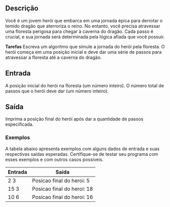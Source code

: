 ## Descrição
Você é um jovem herói que embarca em uma jornada épica para derrotar o temido dragão que aterroriza o reino. No entanto, você precisa atravessar uma floresta perigosa para chegar à caverna do dragão. Cada passo é crucial, e sua jornada será determinada pela lógica afiada que você possuir.

**Tarefas** Escreva um algoritmo que simule a jornada do herói pela floresta. O herói começa em uma posição inicial e deve dar uma série de passos para atravessar a floresta até a caverna do dragão.

## Entrada 
A posição inicial do herói na floresta (um número inteiro).
O número total de passos que o herói deve dar (um número inteiro).

## Saída 
Imprima a posição final do herói após dar a quantidade de passos especificada.

### Exemplos 
A tabela abaixo apresenta exemplos com alguns dados de entrada e suas respectivas saídas esperadas. Certifique-se de testar seu programa com esses exemplos e com outros casos possíveis.

|Entrada|Saída|
| --- | --- |
| 2  3  | Posicao final do heroi: 5 |
| 15 3 |Posicao final do heroi: 18 |
| 10 6 |Posicao final do heroi: 16 |
